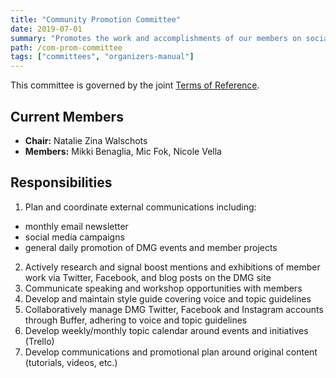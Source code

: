 ```yaml
---
title: "Community Promotion Committee"
date: 2019-07-01
summary: "Promotes the work and accomplishments of our members on social media, through newsletters, and blog posts."
path: /com-prom-committee
tags: ["committees", "organizers-manual"]
---
```


This committee is governed by the joint [Terms of Reference](/manual/joint-terms-of-reference).

## Current Members

- **Chair:** Natalie Zina Walschots
- **Members:** Mikki Benaglia, Mic Fok, Nicole Vella

## Responsibilities

1. Plan and coordinate external communications including:

- monthly email newsletter
- social media campaigns
- general daily promotion of DMG events and member projects

2. Actively research and signal boost mentions and exhibitions of member work via Twitter, Facebook, and blog posts on the DMG site
3. Communicate speaking and workshop opportunities with members
4. Develop and maintain style guide covering voice and topic guidelines
5. Collaboratively manage DMG Twitter, Facebook and Instagram accounts through
   Buffer, adhering to voice and topic guidelines
6. Develop weekly/monthly topic calendar around events and initiatives (Trello)
7. Develop communications and promotional plan around
   original content (tutorials, videos, etc.)
